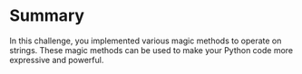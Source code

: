 # Summary

In this challenge, you implemented various magic methods to operate on strings. These magic methods can be used to make your Python code more expressive and powerful.
